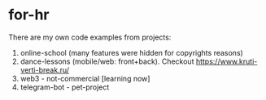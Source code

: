 # for-hr

There are my own code examples from projects:

1. online-school (many features were hidden for copyrights reasons) <br/>
2. dance-lessons (mobile/web: front+back). Checkout https://www.kruti-verti-break.ru/<br/>
3. web3 - not-commercial [learning now] <br/>
4. telegram-bot - pet-project
